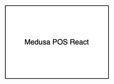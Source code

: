 ![Medusa POS React Diagram](https://raw.githubusercontent.com/pavlotsyhanok/medusa-pos-react/630e060c205b2af32362ec84e1a912ccc0403b8b/medusa-pos-react.drawio.svg)
